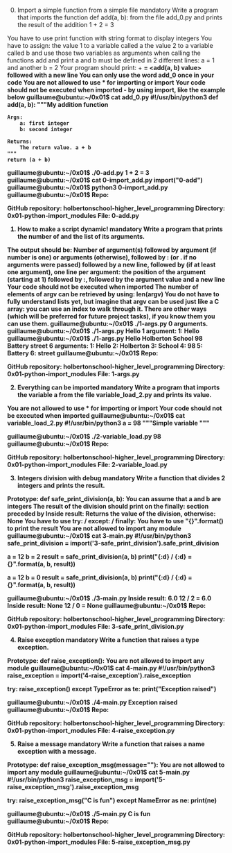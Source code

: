 0. Import a simple function from a simple file
mandatory
Write a program that imports the function def add(a, b): from the file add_0.py and prints the result of the addition 1 + 2 = 3

You have to use print function with string format to display integers
You have to assign:
the value 1 to a variable called a
the value 2 to a variable called b
and use those two variables as arguments when calling the functions add and print
a and b must be defined in 2 different lines: a = 1 and another b = 2
Your program should print: <a value> + <b value> = <add(a, b) value> followed with a new line
You can only use the word add_0 once in your code
You are not allowed to use * for importing or __import__
Your code should not be executed when imported - by using __import__, like the example below
guillaume@ubuntu:~/0x01$ cat add_0.py
#!/usr/bin/python3
def add(a, b):
    """My addition function

    Args:
        a: first integer
        b: second integer

    Returns:
        The return value. a + b
    """
    return (a + b)

guillaume@ubuntu:~/0x01$ ./0-add.py
1 + 2 = 3
guillaume@ubuntu:~/0x01$ cat 0-import_add.py
__import__("0-add")
guillaume@ubuntu:~/0x01$ python3 0-import_add.py 
guillaume@ubuntu:~/0x01$ 
Repo:

GitHub repository: holbertonschool-higher_level_programming
Directory: 0x01-python-import_modules
File: 0-add.py

1. How to make a script dynamic!
mandatory
Write a program that prints the number of and the list of its arguments.

The output should be:
Number of argument(s) followed by argument (if number is one) or arguments (otherwise), followed by
: (or . if no arguments were passed) followed by
a new line, followed by (if at least one argument),
one line per argument:
the position of the argument (starting at 1) followed by :, followed by the argument value and a new line
Your code should not be executed when imported
The number of elements of argv can be retrieved by using: len(argv)
You do not have to fully understand lists yet, but imagine that argv can be used just like a C array: you can use an index to walk through it. There are other ways (which will be preferred for future project tasks), if you know them you can use them.
guillaume@ubuntu:~/0x01$ ./1-args.py 
0 arguments.
guillaume@ubuntu:~/0x01$ ./1-args.py Hello
1 argument:
1: Hello
guillaume@ubuntu:~/0x01$ ./1-args.py Hello Holberton School 98 Battery street
6 arguments:
1: Hello
2: Holberton
3: School
4: 98
5: Battery
6: street
guillaume@ubuntu:~/0x01$ 
Repo:

GitHub repository: holbertonschool-higher_level_programming
Directory: 0x01-python-import_modules
File: 1-args.py

2. Everything can be imported
mandatory
Write a program that imports the variable a from the file variable_load_2.py and prints its value.

You are not allowed to use * for importing or __import__
Your code should not be executed when imported
guillaume@ubuntu:~/0x01$ cat variable_load_2.py
#!/usr/bin/python3
a = 98
"""Simple variable
"""

guillaume@ubuntu:~/0x01$ ./2-variable_load.py
98
guillaume@ubuntu:~/0x01$
Repo:

GitHub repository: holbertonschool-higher_level_programming
Directory: 0x01-python-import_modules
File: 2-variable_load.py

3. Integers division with debug
mandatory
Write a function that divides 2 integers and prints the result.

Prototype: def safe_print_division(a, b):
You can assume that a and b are integers
The result of the division should print on the finally: section preceded by Inside result:
Returns the value of the division, otherwise: None
You have to use try: / except: / finally:
You have to use "{}".format() to print the result
You are not allowed to import any module
guillaume@ubuntu:~/0x01$ cat 3-main.py
#!/usr/bin/python3
safe_print_division = __import__('3-safe_print_division').safe_print_division

a = 12
b = 2
result = safe_print_division(a, b)
print("{:d} / {:d} = {}".format(a, b, result))

a = 12
b = 0
result = safe_print_division(a, b)
print("{:d} / {:d} = {}".format(a, b, result))

guillaume@ubuntu:~/0x01$ ./3-main.py
Inside result: 6.0
12 / 2 = 6.0
Inside result: None
12 / 0 = None
guillaume@ubuntu:~/0x01$ 
Repo:

GitHub repository: holbertonschool-higher_level_programming
Directory: 0x01-python-import_modules
File: 3-safe_print_division.py

4. Raise exception
mandatory
Write a function that raises a type exception.

Prototype: def raise_exception():
You are not allowed to import any module
guillaume@ubuntu:~/0x01$ cat 4-main.py
#!/usr/bin/python3
raise_exception = __import__('4-raise_exception').raise_exception

try:
    raise_exception()
except TypeError as te:
    print("Exception raised")

guillaume@ubuntu:~/0x01$ ./4-main.py
Exception raised
guillaume@ubuntu:~/0x01$ 
Repo:

GitHub repository: holbertonschool-higher_level_programming
Directory: 0x01-python-import_modules
File: 4-raise_exception.py

5. Raise a message
mandatory
Write a function that raises a name exception with a message.

Prototype: def raise_exception_msg(message=""):
You are not allowed to import any module
guillaume@ubuntu:~/0x01$ cat 5-main.py
#!/usr/bin/python3
raise_exception_msg = __import__('5-raise_exception_msg').raise_exception_msg

try:
    raise_exception_msg("C is fun")
except NameError as ne:
    print(ne)

guillaume@ubuntu:~/0x01$ ./5-main.py
C is fun
guillaume@ubuntu:~/0x01$ 
Repo:

GitHub repository: holbertonschool-higher_level_programming
Directory: 0x01-python-import_modules
File: 5-raise_exception_msg.py
